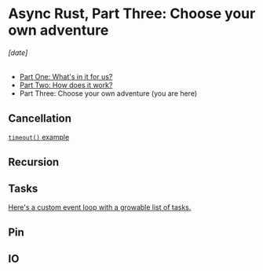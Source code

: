 # Async Rust, Part Three: Choose your own adventure
###### \[date]

- [Part One: What's in it for us?](async_one.html)
- [Part Two: How does it work?](async_two.html)
- Part Three: Choose your own adventure (you are here)

## Cancellation

[`timeout()` example][timeout]

[timeout]: https://play.rust-lang.org/?version=stable&mode=debug&edition=2021&code=use+futures%3A%3Afuture%3B%0Ause+rand%3A%3Aprelude%3A%3A*%3B%0Ause+std%3A%3Afuture%3A%3AFuture%3B%0Ause+std%3A%3Apin%3A%3APin%3B%0Ause+std%3A%3Atask%3A%3A%7BContext%2C+Poll%7D%3B%0Ause+std%3A%3Atime%3A%3ADuration%3B%0A%0Aasync+fn+job%28_n%3A+u64%29+%7B%0A++++let+mut+rng+%3D+rand%3A%3Athread_rng%28%29%3B%0A++++let+sleep_seconds+%3D+rng.gen_range%280.0..100.0%29%3B%0A++++tokio%3A%3Atime%3A%3Asleep%28Duration%3A%3Afrom_secs_f32%28sleep_seconds%29%29.await%3B%0A++++println%21%28%22job+finished+in+%7Bsleep_seconds%3A.3%7D+seconds%22%29%3B%0A%7D%0A%0Astruct+Timeout%3CF%3E+%7B%0A++++sleep%3A+Pin%3CBox%3Ctokio%3A%3Atime%3A%3ASleep%3E%3E%2C%0A++++inner%3A+Pin%3CBox%3CF%3E%3E%2C%0A%7D%0A%0Aimpl%3CF%3A+Future%3E+Future+for+Timeout%3CF%3E+%7B%0A++++type+Output+%3D+Option%3CF%3A%3AOutput%3E%3B%0A%0A++++fn+poll%28mut+self%3A+Pin%3C%26mut+Self%3E%2C+context%3A+%26mut+Context%29+-%3E+Poll%3CSelf%3A%3AOutput%3E+%7B%0A++++++++if+self.sleep.as_mut%28%29.poll%28context%29.is_ready%28%29+%7B%0A++++++++++++Poll%3A%3AReady%28None%29%0A++++++++%7D+else+%7B%0A++++++++++++match+self.inner.as_mut%28%29.poll%28context%29+%7B%0A++++++++++++++++Poll%3A%3APending+%3D%3E+Poll%3A%3APending%2C%0A++++++++++++++++Poll%3A%3AReady%28output%29+%3D%3E+Poll%3A%3AReady%28Some%28output%29%29%2C%0A++++++++++++%7D%0A++++++++%7D%0A++++%7D%0A%7D%0A%0Afn+timeout%3CF%3A+Future%3E%28inner%3A+F%2C+duration%3A+Duration%29+-%3E+Timeout%3CF%3E+%7B%0A++++Timeout+%7B%0A++++++++sleep%3A+Box%3A%3Apin%28tokio%3A%3Atime%3A%3Asleep%28duration%29%29%2C%0A++++++++inner%3A+Box%3A%3Apin%28inner%29%2C%0A++++%7D%0A%7D%0A%0A%23%5Btokio%3A%3Amain%5D%0Aasync+fn+main%28%29+%7B%0A++++println%21%28%22Start+with+a+thousand+jobs.+Each+one+does+a+random+sleep%2C%22%29%3B%0A++++println%21%28%22between+0+and+100+seconds.+Time+out+after+1+second%2C+so+on%22%29%3B%0A++++println%21%28%22average+only+10+jobs+will+finish.%5Cn%22%29%3B%0A++++let+mut+futures+%3D+Vec%3A%3Anew%28%29%3B%0A++++for+n+in+1..%3D1_000+%7B%0A++++++++futures.push%28job%28n%29%29%3B%0A++++%7D%0A++++let+all+%3D+future%3A%3Ajoin_all%28futures%29%3B%0A++++timeout%28all%2C+Duration%3A%3Afrom_secs%281%29%29.await%3B%0A%7D

## Recursion

## Tasks

[Here's a custom event loop with a growable list of tasks.][tasks]

[tasks]: https://play.rust-lang.org/?version=stable&mode=debug&edition=2021&code=use+futures%3A%3Atask%3A%3Anoop_waker_ref%3B%0Ause+std%3A%3Acollections%3A%3ABTreeMap%3B%0Ause+std%3A%3Afuture%3A%3AFuture%3B%0Ause+std%3A%3Apin%3A%3APin%3B%0Ause+std%3A%3Async%3A%3Ampsc%3A%3A%7Bchannel%2C+Sender%7D%3B%0Ause+std%3A%3Async%3A%3A%7BMutex%2C+OnceLock%7D%3B%0Ause+std%3A%3Atask%3A%3A%7BContext%2C+Poll%2C+Waker%7D%3B%0Ause+std%3A%3Atime%3A%3A%7BDuration%2C+Instant%7D%3B%0A%0Astatic+TASK_SENDER%3A+OnceLock%3CSender%3CPin%3CBox%3Cdyn+Future%3COutput+%3D+%28%29%3E+%2B+Send%3E%3E%3E%3E+%3D+OnceLock%3A%3Anew%28%29%3B%0Astatic+WAKERS%3A+Mutex%3CBTreeMap%3CInstant%2C+Vec%3CWaker%3E%3E%3E+%3D+Mutex%3A%3Anew%28BTreeMap%3A%3Anew%28%29%29%3B%0A%0Astruct+SleepFuture+%7B%0A++++wake_time%3A+Instant%2C%0A%7D%0A%0Aimpl+Future+for+SleepFuture+%7B%0A++++type+Output+%3D+%28%29%3B%0A%0A++++fn+poll%28self%3A+Pin%3C%26mut+Self%3E%2C+context%3A+%26mut+Context%29+-%3E+Poll%3C%28%29%3E+%7B%0A++++++++if+self.wake_time+%3C%3D+Instant%3A%3Anow%28%29+%7B%0A++++++++++++Poll%3A%3AReady%28%28%29%29%0A++++++++%7D+else+%7B%0A++++++++++++let+mut+wakers_tree+%3D+WAKERS.lock%28%29.unwrap%28%29%3B%0A++++++++++++let+wakers_vec+%3D+wakers_tree.entry%28self.wake_time%29.or_default%28%29%3B%0A++++++++++++wakers_vec.push%28context.waker%28%29.clone%28%29%29%3B%0A++++++++++++Poll%3A%3APending%0A++++++++%7D%0A++++%7D%0A%7D%0A%0Afn+sleep%28duration%3A+Duration%29+-%3E+SleepFuture+%7B%0A++++let+wake_time+%3D+Instant%3A%3Anow%28%29+%2B+duration%3B%0A++++SleepFuture+%7B+wake_time+%7D%0A%7D%0A%0A%2F%2F+%60spawn_task%60+needs+the+%60job%60+future+to+be+%60Send%60%2C+and+unfortunately%0A%2F%2F+current+compiler+limitations+mean+we+can%27t+do+that+if+%60job%60+is+an%0A%2F%2F+%60async+fn%60.+We+have+to+use+this+Box+%2B+async+block+workaround.%0Afn+job%28n%3A+u64%29+-%3E+Pin%3CBox%3Cdyn+Future%3COutput+%3D+%28%29%3E+%2B+Send%3E%3E+%7B%0A++++Box%3A%3Apin%28async+move+%7B%0A++++++++sleep%28Duration%3A%3Afrom_secs_f32%280.1%29%29.await%3B%0A++++++++println%21%28%22%7Bn%7D%22%29%3B%0A++++++++%2F%2F+Flip+a+coin%2C+and+if+it%27s+heads%2C+spawn+two+more+tasks.%0A++++++++if+rand%3A%3Arandom%28%29+%7B%0A++++++++++++spawn_task%28job%28n+%2B+1%29%29%3B%0A++++++++++++spawn_task%28job%28n+%2B+1%29%29%3B%0A++++++++%7D%0A++++%7D%29%0A%7D%0A%0Afn+spawn_task%3CF%3A+Future%3COutput+%3D+%28%29%3E+%2B+Send+%2B+%27static%3E%28future%3A+F%29+%7B%0A++++TASK_SENDER.get%28%29.unwrap%28%29.send%28Box%3A%3Apin%28future%29%29.unwrap%28%29%3B%0A%7D%0A%0Afn+main%28%29+%7B%0A++++let+%28task_sender%2C+task_receiver%29+%3D+channel%28%29%3B%0A++++TASK_SENDER.set%28task_sender%29.unwrap%28%29%3B%0A++++let+mut+context+%3D+Context%3A%3Afrom_waker%28noop_waker_ref%28%29%29%3B%0A++++println%21%28%22Start+with+one+job.+Each+job+flips+a+coin%22%29%3B%0A++++println%21%28%22and%2C+if+it%27s+heads%2C+spawns+two+more+jobs.%22%29%3B%0A++++println%21%28%22Let%27s+see+how+long+this+random+walk+can+go%21%5Cn%22%29%3B%0A++++let+mut+tasks+%3D+vec%21%5Bjob%281%29%5D%3B%0A++++loop+%7B%0A++++++++%2F%2F+Poll+all+existing+tasks%2C+removing+any+that+are+finished.%0A++++++++let+is_pending+%3D+%7Ctask%3A+%26mut+Pin%3CBox%3Cdyn+Future%3COutput+%3D+%28%29%3E+%2B+Send%3E%3E%7C+%7B%0A++++++++++++task.as_mut%28%29.poll%28%26mut+context%29.is_pending%28%29%0A++++++++%7D%3B%0A++++++++tasks.retain_mut%28is_pending%29%3B%0A++++++++%2F%2F+Any+of+the+tasks+we+just+polled+might%27ve+called+spawn_task%28%29+internally.+Drain+the%0A++++++++%2F%2F+TASK_SENDER+channel+into+our+local+tasks+Vec.%0A++++++++while+let+Ok%28mut+task%29+%3D+task_receiver.try_recv%28%29+%7B%0A++++++++++++%2F%2F+Poll+each+new+tasks+once%2C+and+keep+the+ones+that+are+pending.%0A++++++++++++if+task.as_mut%28%29.poll%28%26mut+context%29.is_pending%28%29+%7B%0A++++++++++++++++tasks.push%28task%29%3B%0A++++++++++++%7D%0A++++++++%7D%0A++++++++%2F%2F+If+there+are+no+tasks+left%2C+we%27re+done%21%0A++++++++if+tasks.is_empty%28%29+%7B%0A++++++++++++break%3B%0A++++++++%7D%0A++++++++%2F%2F+Sleep+until+the+next+Waker+is+scheduled+and+then+invoke+Wakers+that+are+ready.%0A++++++++let+mut+wakers_tree+%3D+WAKERS.lock%28%29.unwrap%28%29%3B%0A++++++++let+next_wake+%3D+wakers_tree.keys%28%29.next%28%29.expect%28%22sleep+forever%3F%22%29%3B%0A++++++++std%3A%3Athread%3A%3Asleep%28next_wake.duration_since%28Instant%3A%3Anow%28%29%29%29%3B%0A++++++++while+let+Some%28entry%29+%3D+wakers_tree.first_entry%28%29+%7B%0A++++++++++++if+*entry.key%28%29+%3C%3D+Instant%3A%3Anow%28%29+%7B%0A++++++++++++++++entry.remove%28%29.into_iter%28%29.for_each%28Waker%3A%3Awake%29%3B%0A++++++++++++%7D+else+%7B%0A++++++++++++++++break%3B%0A++++++++++++%7D%0A++++++++%7D%0A++++%7D%0A%7D

## Pin

## IO
